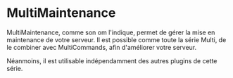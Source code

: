# MultiMaintenance

MultiMaintenance, comme son om l'indique, permet de gérer la mise en maintenance de votre serveur.
Il est possible comme toute la série Multi, de le combiner avec MultiCommands, afin d'améliorer votre serveur.

Néanmoins, il est utilisable indépendamment des autres plugins de cette série.
